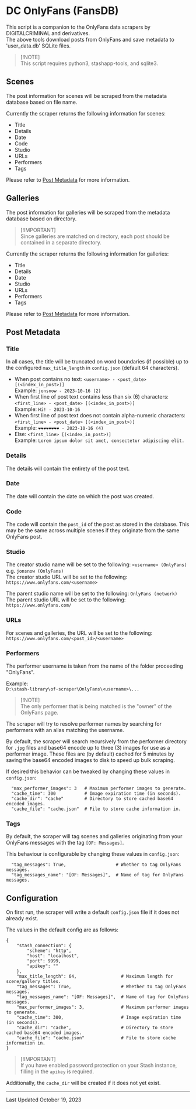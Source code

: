 # DC OnlyFans (FansDB)

This script is a companion to the OnlyFans data scrapers by DIGITALCRIMINAL and derivatives.\
The above tools download posts from OnlyFans and save metadata to 'user_data.db' SQLite files.

> [!NOTE]\
> This script requires python3, stashapp-tools, and sqlite3.

## Scenes

The post information for scenes will be scraped from the metadata database based on file name.

Currently the scraper returns the following information for scenes:

- Title
- Details
- Date
- Code
- Studio
- URLs
- Performers
- Tags

Please refer to [Post Metadata](#post-metadata) for more information.

## Galleries

The post information for galleries will be scraped from the metadata database based on directory.

> [!IMPORTANT]\
> Since galleries are matched on directory, each post should be contained in a separate directory.

Currently the scraper returns the following information for galleries:

- Title
- Details
- Date
- Studio
- URLs
- Performers
- Tags

Please refer to [Post Metadata](#post-metadata) for more information.

## Post Metadata

### Title

In all cases, the title will be truncated on word boundaries (if possible) up to the configured `max_title_length` in `config.json` (default 64 characters).

- When post contains no text: `<username> - <post_date> [(<index_in_post>)]`\
  Example: `jonsnow - 2023-10-16 (2)`
- When first line of post text contains less than six (6) characters: `<first_line> - <post_date> [(<index_in_post>)]`\
  Example: `Hi! - 2023-10-16`
- When first line of post text does not contain alpha-numeric characters: `<first_line> - <post_date> [(<index_in_post>)]`\
  Example: `❤️❤️❤️❤️❤️❤️❤️❤️ - 2023-10-16 (4)`
- Else: `<first_line> [(<index_in_post>)]`\
  Example: `Lorem ipsum dolor sit amet, consectetur adipiscing elit.`

### Details

The details will contain the entirety of the post text.

### Date

The date will contain the date on which the post was created.

### Code

The code will contain the `post_id` of the post as stored in the database. This may be the same across multiple scenes if they originate from the same OnlyFans post.

### Studio

The creator studio name will be set to the following: `<username> (OnlyFans)` e.g. `jonsnow (OnlyFans)`\
The creator studio URL will be set to the following: `https://www.onlyfans.com/<username>`

The parent studio name will be set to the following: `OnlyFans (network)`\
The parent studio URL will be set to the following: `https://www.onlyfans.com/`

### URLs

For scenes and galleries, the URL will be set to the following: `https://www.onlyfans.com/<post_id>/<username>`

### Performers

The performer username is taken from the name of the folder proceeding "OnlyFans".

Example:\
`D:\stash-library\of-scraper\OnlyFans\<username>\...`

> [!NOTE]\
> The only performer that is being matched is the "owner" of the OnlyFans page.

The scraper will try to resolve performer names by searching for performers with an alias matching the username.

By default, the scraper will search recursively from the performer directory for `.jpg` files and base64 encode up to three (3) images for use as a performer image. These files are (by default) cached for 5 minutes by saving the base64 encoded images to disk to speed up bulk scraping.

If desired this behavior can be tweaked by changing these values in `config.json`:

```
  "max_performer_images": 3   # Maximum performer images to generate.
  "cache_time": 300           # Image expiration time (in seconds).
  "cache_dir": "cache"        # Directory to store cached base64 encoded images.
  "cache_file": "cache.json"  # File to store cache information in.
```

### Tags

By default, the scraper will tag scenes and galleries originating from your OnlyFans messages with the tag `[OF: Messages]`.

This behaviour is configurable by changing these values in `config.json`:

```
  "tag_messages": True,                   # Whether to tag OnlyFans messages.
  "tag_messages_name": "[OF: Messages]",  # Name of tag for OnlyFans messages.
```

## Configuration

On first run, the scraper will write a default `config.json` file if it does not already exist.

The values in the default config are as follows:

```
{
    "stash_connection": {
        "scheme": "http",
        "host": "localhost",
        "port": 9999,
        "apikey": ""
    },
    "max_title_length": 64,                 # Maximum length for scene/gallery titles.
    "tag_messages": True,                   # Whether to tag OnlyFans messages.
    "tag_messages_name": "[OF: Messages]",  # Name of tag for OnlyFans messages.
    "max_performer_images": 3,              # Maximum performer images to generate.
    "cache_time": 300,                      # Image expiration time (in seconds).
    "cache_dir": "cache",                   # Directory to store cached base64 encoded images.
    "cache_file": "cache.json"              # File to store cache information in.
}
```

> [!IMPORTANT]\
> If you have enabled password protection on your Stash instance, filling in the `apikey` is required.

Additionally, the `cache_dir` will be created if it does not yet exist.

---

Last Updated October 19, 2023
